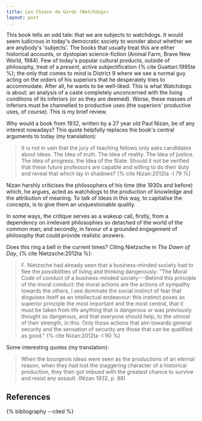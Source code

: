 ```yaml
---
title: Les Chiens de Garde (Watchdogs)
layout: post
...
```


This book tells an odd tale: that we are subjects to watchdogs. It would seem ludicrous in today's democratic society to wonder about whether we are anybody's 'subjects'. The books that usually treat this are either historical accounts, or dystopian science-fiction (Animal Farm, Brave New World, 1984). Few of today's popular cultural products, outside of philosophy, treat of a _present_, active subjectification {% cite Guattari:1995te %}; the only that comes to mind is District 9 where we see a normal guy acting on the orders of his superiors that he desperately tries to accommodate. After all, he wants to be well-liked. This is what Watchdogs is about: an analysis of a caste completely unconcerned with the living conditions of its inferiors (or so they are deemed). Worse, these masses of inferiors must be channelled to productive uses (the superiors' productive uses, of course). This is my brief review. 

Why would a book from 1932, written by a 27 year old Paul Nizan, be of any interest nowadays? This quote helpfully replaces the book's central arguments to today (my translation):

> It is not in vain that the jury of teaching fellows only asks candidates about Ideas. The Idea of truth. The Idea of reality. The Idea of justice. The Idea of progress. the Idea of the State. Should it not be verified that these future professors are capable and willing to do their duty and reveal that which lay in shadows?
{% cite Nizan:2012ta -l 79 %}

Nizan harshly criticises the philosophers of his time (the 1930s and before) which, he argues, acted as watchdogs to the production of knowledge and the attribution of meaning. To talk of Ideas in this way, to capitalise the concepts, is to give them an unquestionable quality. 

In some ways, the critique serves as a wakeup call, firstly, from a dependency on irrelevant philosophies so detached of the world of the common man; and secondly, in favour of a grounded engagement of philosophy that could provide realistic answers. 

Does this ring a bell in the current times? Citing Nietzsche in _The Dawn of Day_, {% cite Nietzsche:2012ta %}: 

> F. Nietzsche had already seen that a business-minded society had to flee the possibilities of living and thinking dangerously: "The Moral Code of conduct of a business-minded society---Behind this principle of the moral conduct: the moral actions are the actions of sympathy towards the others, I see dominate the social instinct of fear that disguises itself as an intellectual endeavour: this instinct poses as superior principle the most important and the most central, that it must be taken from life anything that is dangerous or was previously thought as dangerous, and that everyone should help, to the utmost of their strength, in this. Only those actions that aim towards general security and the sensation of security are those that can be qualified as good."
{% cite Nizan:2012ta -l 90 %}

Some interesting quotes (my translation):

> When the bourgeois ideas were seen as the productions of an eternal reason, when they had lost the staggering character of a historical production, they then got imbued with the greatest chance to survive and resist any assault. 
(Nizan 1932, p. 88)



## References
{% bibliography --cited %}

<!-- 
<center><picture><img src="/images/chiens_de_garde.png" alt="Woof" height="500" width="300"></picture></center>
-->